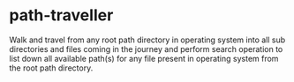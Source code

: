 # path-traveller
Walk and travel from any root path directory in operating system into all sub directories and files coming in the journey and perform search operation to list down all available path(s) for any file present in operating system from the root path directory.
